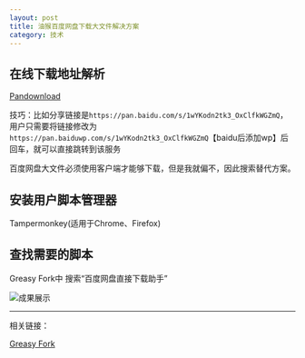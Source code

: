 ```yaml
---
layout: post
title: 油猴百度网盘下载大文件解决方案
category: 技术
---
```


## 在线下载地址解析

[Pandownload](https://www.baiduwp.com/)

技巧：比如分享链接是`https://pan.baidu.com/s/1wYKodn2tk3_OxClfkWGZmQ`，用户只需要将链接修改为`https://pan.baiduwp.com/s/1wYKodn2tk3_OxClfkWGZmQ`【baidu后添加wp】后回车，就可以直接跳转到该服务


百度网盘大文件必须使用客户端才能够下载，但是我就偏不，因此搜索替代方案。

## 安装用户脚本管理器

Tampermonkey(适用于Chrome、Firefox)

## 查找需要的脚本

Greasy Fork中 搜索“百度网盘直接下载助手”

![成果展示](https://pic.yupoo.com/bztd/a08dcede/eedeba06.jpg)

---
相关链接：

[Greasy Fork](https://greasyfork.org/zh-CN)